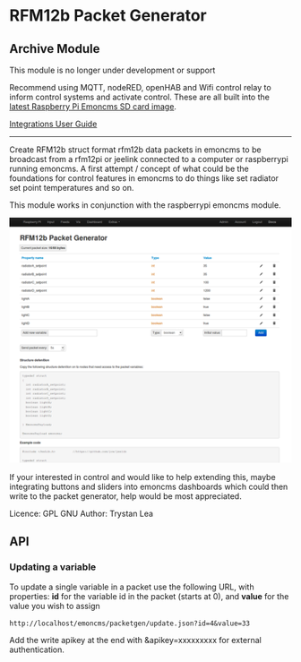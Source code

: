 # RFM12b Packet Generator

## Archive Module 

This module is no longer under development or support 

Recommend using MQTT, nodeRED, openHAB and Wifi control relay  to inform control systems and activate control. These are all built into the [latest Raspberry Pi Emoncms SD card image](https://github.com/openenergymonitor/emonpi/wiki/emonSD-pre-built-SD-card-Download-%26-Change-Log).

[Integrations User Guide](https://guide.openenergymonitor.org/integrations/)

*** 

Create RFM12b struct format rfm12b data packets in emoncms to be broadcast from a rfm12pi or jeelink connected to a computer or raspberrypi running emoncms. A first attempt / concept of what could be the foundations for control features in emoncms to do things like set radiator set point temperatures and so on.
 
This module works in conjunction with the raspberrypi emoncms module.

![](rfm12packetgen.png)

If your interested in control and would like to help extending this, maybe integrating buttons and sliders into emoncms dashboards which could then write to the packet generator, help would be most appreciated.

Licence: GPL GNU
Author: Trystan Lea

## API

### Updating a variable

To update a single variable in a packet use the following URL, with properties: **id** for the variable id in the packet (starts at 0), and **value** for the value you wish to assign

    http://localhost/emoncms/packetgen/update.json?id=4&value=33
    
Add the write apikey at the end with &apikey=xxxxxxxxx for external authentication.


